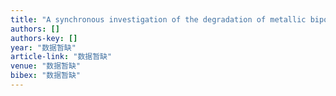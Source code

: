 ```yaml
---
title: "A synchronous investigation of the degradation of metallic bipolar plates in real and simulated environments of polymer electrolyte membrane fuel cells"
authors: []
authors-key: []
year: "数据暂缺"
article-link: "数据暂缺"
venue: "数据暂缺"
bibex: "数据暂缺"
---
```

